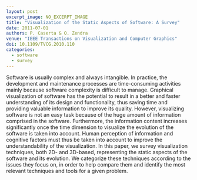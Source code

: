 ```yaml
---
layout: post
excerpt_image: NO_EXCERPT_IMAGE
title: "Visualization of the Static Aspects of Software: A Survey"
date: 2011-07-01
authors: P. Caserta & O. Zendra
venue: "IEEE Transactions on Visualization and Computer Graphics"
doi: 10.1109/TVCG.2010.110
categories:
  - software
  - survey
---
```

Software is usually complex and always intangible. In practice, the development and maintenance processes are time-consuming activities mainly because software complexity is difficult to manage. Graphical visualization of software has the potential to result in a better and faster understanding of its design and functionality, thus saving time and providing valuable information to improve its quality. However, visualizing software is not an easy task because of the huge amount of information comprised in the software. Furthermore, the information content increases significantly once the time dimension to visualize the evolution of the software is taken into account. Human perception of information and cognitive factors must thus be taken into account to improve the understandability of the visualization. In this paper, we survey visualization techniques, both 2D- and 3D-based, representing the static aspects of the software and its evolution. We categorize these techniques according to the issues they focus on, in order to help compare them and identify the most relevant techniques and tools for a given problem.
